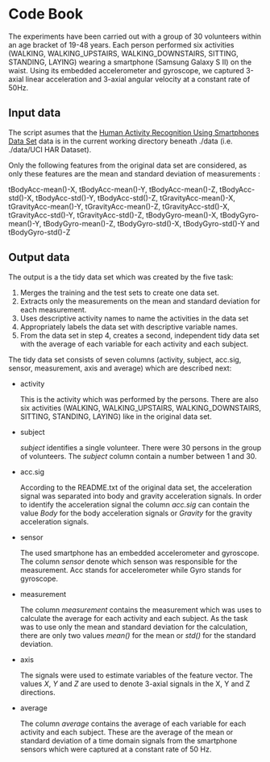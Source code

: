# Code Book
The experiments have been carried out with a group of 30 volunteers within an age bracket 
of 19-48 years. Each person performed six activities 
(WALKING, WALKING_UPSTAIRS, WALKING_DOWNSTAIRS, SITTING, STANDING, LAYING) wearing a 
smartphone (Samsung Galaxy S II) on the waist. Using its embedded accelerometer and 
gyroscope, we captured 3-axial linear acceleration and 3-axial angular velocity at a 
constant rate of 50Hz.

## Input data
The script asumes that the 
[Human Activity Recognition Using Smartphones Data Set](https://archive.ics.uci.edu/ml/datasets/Human+Activity+Recognition+Using+Smartphones) 
data is in the current working directory beneath ./data (i.e. ./data/UCI HAR Dataset).

Only the following features from the original data set are considered, as only these 
features are the mean and standard deviation of measurements :


tBodyAcc-mean()-X, tBodyAcc-mean()-Y, tBodyAcc-mean()-Z, tBodyAcc-std()-X, 
tBodyAcc-std()-Y, tBodyAcc-std()-Z, tGravityAcc-mean()-X, tGravityAcc-mean()-Y, 
tGravityAcc-mean()-Z, tGravityAcc-std()-X, tGravityAcc-std()-Y, tGravityAcc-std()-Z, 
tBodyGyro-mean()-X, tBodyGyro-mean()-Y, tBodyGyro-mean()-Z, tBodyGyro-std()-X, 
tBodyGyro-std()-Y and tBodyGyro-std()-Z

## Output data
The output is a the tidy data set which was created by the five task:

1. Merges the training and the test sets to create one data set.
2. Extracts only the measurements on the mean and standard deviation for each measurement. 
3. Uses descriptive activity names to name the activities in the data set
4. Appropriately labels the data set with descriptive variable names. 
5. From the data set in step 4, creates a second, independent tidy data set with the 
average of each variable for each activity and each subject.

The tidy data set consists of seven columns (activity, subject, acc.sig, sensor, measurement, axis
and average) which are described next:

* activity

   This is the activity which was performed by the persons. There are also six activities
   (WALKING, WALKING_UPSTAIRS, WALKING_DOWNSTAIRS, SITTING, STANDING, LAYING) like in the
   original data set.

* subject

	*subject* identifies a single volunteer. There were 30 persons in the group of 
	volunteers. The *subject* column contain a number between 1 and 30.

* acc.sig

	According to the README.txt of the original data set, the acceleration signal was 
	separated into body and gravity acceleration signals. In order to identify the 
	acceleration signal the column *acc.sig* can contain the value *Body* for the body 
	acceleration signals or *Gravity* for the gravity acceleration signals.

* sensor

   The used smartphone has an embedded accelerometer and gyroscope. The column *sensor* 
   denote which senson was responsible for the measurement. Acc stands for accelerometer 
   while Gyro stands for gyroscope.

* measurement

	The column *measurement* contains the measurement which was uses to calculate the 
	average for each activity and each subject. As the task was to use only the mean and
	standard deviation for the calculation, there are only two values *mean()* for the 
	mean or *std()* for the standard deviation.

* axis

   The signals were used to estimate variables of the feature vector. The values *X*, *Y* 
   and *Z* are used to denote 3-axial signals in the X, Y and Z directions.

* average

   The column *average* contains the average of each variable for each activity and each 
   subject. These are the average of the mean or standard deviation of a time domain 
   signals from the smartphone sensors which were captured at a constant rate of 50 Hz.